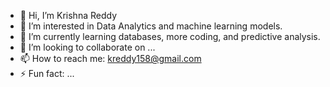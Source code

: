 - 👋 Hi, I’m Krishna Reddy
- 👀 I’m interested in Data Analytics and machine learning models.
- 🌱 I’m currently learning databases, more coding, and predictive analysis.
- 💞️ I’m looking to collaborate on ...
- 📫 How to reach me: kreddy158@gmail.com
- ⚡ Fun fact: ...

<!---
krlxo/krlxo is a ✨ special ✨ repository because its `README.md` (this file) appears on your GitHub profile.
You can click the Preview link to take a look at your changes.
--->
